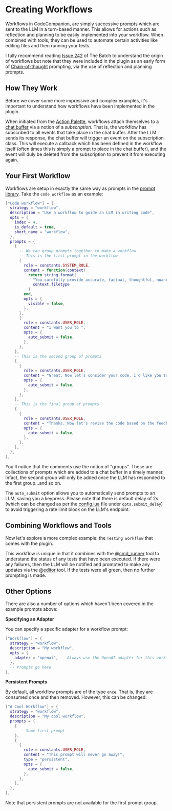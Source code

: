 # Creating Workflows

Workflows in CodeCompanion, are simply successive prompts which are sent to the LLM in a turn-based manner. This allows for actions such as reflection and planning to be easily implemented into your workflow. When combined with tools, they can be used to automate certain activities like editing files and then running your tests.

I fully recommend reading [Issue 242](https://www.deeplearning.ai/the-batch/issue-242/) of The Batch to understand the origin of workflows but note that they were included in the plugin as an early form of [Chain-of-thought](https://en.wikipedia.org/wiki/Prompt_engineering#Chain-of-thought) prompting, via the use of reflection and planning prompts.

## How They Work

Before we cover some more impressive and complex examples, it's important to understand how workflows have been implemented in the plugin.

When initiated from the [Action Palette](/usage/action-palette), workflows attach themselves to a [chat buffer](/usage/chat-buffer/index) via a notion of a _subscription_. That is, the workflow has subscribed to all events that take place in the chat buffer. After the LLM sends its response, the chat buffer will trigger an event on the subscription class. This will execute a callback which has been defined in the workflow itself (often times this is simply a prompt to place in the chat buffer), and the event will duly be deleted from the subscription to prevent it from executing again.

## Your First Workflow

Workflows are setup in exactly the same way as prompts in the [prompt library](/extending/prompts). Take the `code workflow` as an example:

```lua
["Code workflow"] = {
  strategy = "workflow",
  description = "Use a workflow to guide an LLM in writing code",
  opts = {
    index = 4,
    is_default = true,
    short_name = "workflow",
  },
  prompts = {
    {
      -- We can group prompts together to make a workflow
      -- This is the first prompt in the workflow
      {
        role = constants.SYSTEM_ROLE,
        content = function(context)
          return string.format(
            "You carefully provide accurate, factual, thoughtful, nuanced answers, and are brilliant at reasoning. If you think there might not be a correct answer, you say so. Always spend a few sentences explaining background context, assumptions, and step-by-step thinking BEFORE you try to answer a question. Don't be verbose in your answers, but do provide details and examples where it might help the explanation. You are an expert software engineer for the %s language",
            context.filetype
          )
        end,
        opts = {
          visible = false,
        },
      },
      {
        role = constants.USER_ROLE,
        content = "I want you to ",
        opts = {
          auto_submit = false,
        },
      },
    },
    -- This is the second group of prompts
    {
      {
        role = constants.USER_ROLE,
        content = "Great. Now let's consider your code. I'd like you to check it carefully for correctness, style, and efficiency, and give constructive criticism for how to improve it.",
        opts = {
          auto_submit = false,
        },
      },
    },
    -- This is the final group of prompts
    {
      {
        role = constants.USER_ROLE,
        content = "Thanks. Now let's revise the code based on the feedback, without additional explanations.",
        opts = {
          auto_submit = false,
        },
      },
    },
  },
},
```

You'll notice that the comments use the notion of "groups". These are collections of prompts which are added to a chat buffer in a timely manner. Infact, the second group will only be added once the LLM has responded to the first group...and so on.

The `auto_submit` option allows you to automatically send prompts to an LLM, saving you a keypress. Please note that there is default delay of 2s (which can be changed as per the [config.lua](https://github.com/olimorris/codecompanion.nvim/blob/main/lua/codecompanion/config.lua) file under `opts.submit_delay`) to avoid triggering a rate limit block on the LLM's endpoint.

## Combining Workflows and Tools

Now let's explore a more complex example: the `Testing workflow` that comes with the plugin.

This workflow is unique in that it combines with the [@cmd_runner](/usage/chat-buffer/agents#cmd-runner) tool to understand the status of any tests that have been executed. If there were any failures, then the LLM will be notified and prompted to make any updates via the [@editor](/usage/chat-buffer/agents#editor) tool. If the tests were all green, then no further prompting is made.

## Other Options

There are also a number of options which haven't been covered in the example prompts above:

**Specifying an Adapter**

You can specify a specific adapter for a workflow prompt:

```lua
["Workflow"] = {
  strategy = "workflow",
  description = "My workflow",
  opts = {
    adapter = "openai", -- Always use the OpenAI adapter for this workflow
  },
  -- Prompts go here
},
```

**Persistent Prompts**

By default, all workflow prompts are of the type `once`. That is, they are consumed once and then removed. However, this can be changed:

```lua
["A Cool Workflow"] = {
  strategy = "workflow",
  description = "My cool workflow",
  prompts = {
    {
      -- Some first prompt
    },
    {
      {
        role = constants.USER_ROLE,
        content = "This prompt will never go away!",
        type = "persistent",
        opts = {
          auto_submit = false,
        },
      },
    },
  },
},
```

Note that persistent prompts are not available for the first prompt group.

